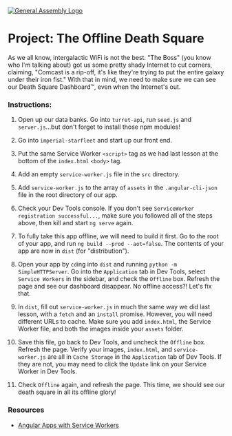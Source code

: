 [![General Assembly Logo](https://camo.githubusercontent.com/1a91b05b8f4d44b5bbfb83abac2b0996d8e26c92/687474703a2f2f692e696d6775722e636f6d2f6b6538555354712e706e67)](https://generalassemb.ly/education/web-development-immersive)

<!--1:31 WDI4 -->

# Project: The **Offline** Death Square

As we all know, intergalactic WiFi is not the best.  "The Boss" (you know who I'm talking about) got us some pretty shady Internet to cut corners, claiming, "Comcast is a rip-off, it's like they're trying to put the entire galaxy under their iron fist."  With that in mind, we need to make sure we can see our Death Square Dashboard™, even when the Internet's out.

### Instructions:

1. Open up our data banks.  Go into `turret-api`, run `seed.js` and `server.js`...but don't forget to install those npm modules!

2. Go into `imperial-starfleet` and start up our front end.

3. Put the same Service Worker `<script>` tag as we had last lesson at the bottom of the `index.html` `<body>` tag.

4. Add an empty `service-worker.js` file in the `src` directory.

5. Add `service-worker.js` to the array of `assets` in the `.angular-cli-json` file in the root directory of our app.

6. Check your Dev Tools console.  If you don't see `ServiceWorker registration successful...`, make sure you followed all of the steps above, then kill and start `ng serve` again.

7. To fully take this app offline, we will need to build it first.  Go to the root of your app, and run `ng build --prod --aot=false`.  The contents of your app are now in `dist` (for "distribution").  

8. Open your app by `cd`ing into `dist` and running `python -m SimpleHTTPServer`.  Go into the `Application` tab in Dev Tools, select `Service Workers` in the sidebar, and check the `Offline` box.  Refresh the page and see our dashboard disappear.  No offline access?!  Let's fix that.

9. In `dist`, fill out `service-worker.js` in much the same way we did last lesson, with a `fetch` and an `install` promise.  However, you will need different URLs to cache.  Make sure you add `index.html`, the Service Worker file, and both the images inside your `assets` folder.

10. Save this file, go back to Dev Tools, and uncheck the `Offline` box.  Refresh the page.  Verify your images, `index.html`, and `service-worker.js` are all in `Cache Storage` in the `Application` tab of Dev Tools.  If they are not, you may need to click the `Update` link on your Service Worker in Dev Tools.

11. Check `Offline` again, and refresh the page.  This time, we should see our death square in all its offline glory!

<!--Turning over to devs at 1:36 WDI4, called it a day at 2:12 -->

### Resources

- [Angular Apps with Service Workers](https://coryrylan.com/blog/fast-offline-angular-apps-with-service-workers)
